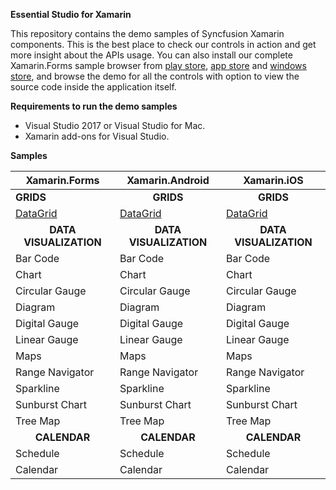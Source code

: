**Essential Studio for Xamarin**

This repository contains the demo samples of Syncfusion Xamarin components. This is the best place to check our controls in action and get more insight about the APIs usage. You can also install our complete Xamarin.Forms sample browser from [play store](https://play.google.com/store/apps/details?id=com.syncfusion.samplebrowser), [app store]() and [windows store](https://www.microsoft.com/en-in/p/syncfusion-essential-studio-for-xamarin/9nn069tldzf4), and browse the demo for all the controls with option to view the source code inside the application itself.

**Requirements to run the demo samples**
* Visual Studio 2017 or Visual Studio for Mac.
* Xamarin add-ons for Visual Studio.

**Samples**

| Xamarin.Forms | Xamarin.Android | Xamarin.iOS |
| ------------- | --------------- | ----------- |
| <b>GRIDS<b> | <B><center>GRIDS</center><b> | <b><center>GRIDS</center><b> |
| [DataGrid](https://github.com/prabakaranr/expenseanalysis/tree/master/ExpenseAnalysis) | [DataGrid](https://github.com/prabakaranr/expenseanalysis/tree/master/ExpenseAnalysis) | [DataGrid](https://github.com/prabakaranr/expenseanalysis/tree/master/ExpenseAnalysis) |
| <b><center>DATA VISUALIZATION</center></b> | <b><center>DATA VISUALIZATION</center></b> | <b><center>DATA VISUALIZATION</center></b> |
| Bar Code | Bar Code | Bar Code |
| Chart | Chart | Chart |
| Circular Gauge | Circular Gauge | Circular Gauge |
| Diagram | Diagram | Diagram |
| Digital Gauge | Digital Gauge | Digital Gauge |
| Linear Gauge | Linear Gauge | Linear Gauge |
| Maps | Maps | Maps |
| Range Navigator | Range Navigator | Range Navigator |
| Sparkline | Sparkline | Sparkline |
| Sunburst Chart | Sunburst Chart | Sunburst Chart |
| Tree Map | Tree Map | Tree Map |
| <b><center>CALENDAR</center><b> | <b><center>CALENDAR</center><b> | <b><center>CALENDAR</center><b> |
| Schedule | Schedule | Schedule |
| Calendar | Calendar | Calendar |
